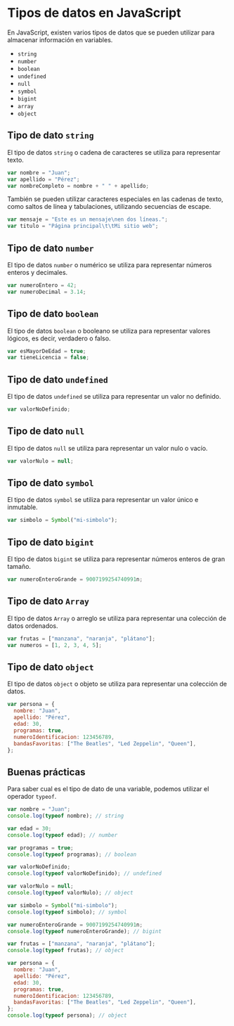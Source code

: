 # Tipos de datos en JavaScript

En JavaScript, existen varios tipos de datos que se pueden utilizar para almacenar información en variables.

* `string`
* `number`
* `boolean`
* `undefined`
* `null`
* `symbol`
* `bigint`
* `array`
* `object`

## Tipo de dato `string`

El tipo de datos `string` o cadena de caracteres se utiliza para representar texto.

```js
var nombre = "Juan";
var apellido = "Pérez";
var nombreCompleto = nombre + " " + apellido;
```

También se pueden utilizar caracteres especiales en las cadenas de texto, como saltos de línea y tabulaciones, utilizando secuencias de escape.

```js
var mensaje = "Este es un mensaje\nen dos líneas.";
var titulo = "Página principal\t\tMi sitio web";
```

## Tipo de dato `number`

El tipo de datos `number` o numérico se utiliza para representar números enteros y decimales.

```js
var numeroEntero = 42;
var numeroDecimal = 3.14;
```

## Tipo de dato `boolean`

El tipo de datos `boolean` o booleano se utiliza para representar valores lógicos, es decir, verdadero o falso.

```js
var esMayorDeEdad = true;
var tieneLicencia = false;
```

## Tipo de dato `undefined`

El tipo de datos `undefined` se utiliza para representar un valor no definido.

```js
var valorNoDefinido;
```

## Tipo de dato `null`

El tipo de datos `null` se utiliza para representar un valor nulo o vacío.

```js
var valorNulo = null;
```

## Tipo de dato `symbol`

El tipo de datos `symbol` se utiliza para representar un valor único e inmutable.

```js
var simbolo = Symbol("mi-simbolo");
```

## Tipo de dato `bigint`

El tipo de datos `bigint` se utiliza para representar números enteros de gran tamaño.

```js
var numeroEnteroGrande = 9007199254740991n;
```

## Tipo de dato `Array`

El tipo de datos `Array` o arreglo se utiliza para representar una colección de datos ordenados.

```js
var frutas = ["manzana", "naranja", "plátano"];
var numeros = [1, 2, 3, 4, 5];
```

## Tipo de dato `object`

El tipo de datos `object` o objeto se utiliza para representar una colección de datos.

```js
var persona = {
  nombre: "Juan",
  apellido: "Pérez",
  edad: 30,
  programas: true,
  numeroIdentificacion: 123456789,
  bandasFavoritas: ["The Beatles", "Led Zeppelin", "Queen"],
};
```

## Buenas prácticas

Para saber cual es el tipo de dato de una variable, podemos utilizar el operador `typeof`.

```javascript
var nombre = "Juan";
console.log(typeof nombre); // string

var edad = 30;
console.log(typeof edad); // number

var programas = true;
console.log(typeof programas); // boolean

var valorNoDefinido;
console.log(typeof valorNoDefinido); // undefined

var valorNulo = null;
console.log(typeof valorNulo); // object

var simbolo = Symbol("mi-simbolo");
console.log(typeof simbolo); // symbol

var numeroEnteroGrande = 9007199254740991n;
console.log(typeof numeroEnteroGrande); // bigint

var frutas = ["manzana", "naranja", "plátano"];
console.log(typeof frutas); // object

var persona = {
  nombre: "Juan",
  apellido: "Pérez",
  edad: 30,
  programas: true,
  numeroIdentificacion: 123456789,
  bandasFavoritas: ["The Beatles", "Led Zeppelin", "Queen"],
};
console.log(typeof persona); // object
```
